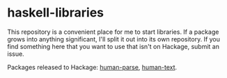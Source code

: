 # haskell-libraries

This repository is a convenient place for me to start libraries. If a package grows into anything significant, I'll split it out into its own repository. If you find something here that you want to use that isn't on Hackage, submit an issue.

Packages released to Hackage:
[human-parse](https://hackage.haskell.org/package/human-parse),
[human-text](https://hackage.haskell.org/package/human-text).
